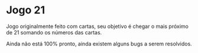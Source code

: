 # Jogo 21

Jogo originalmente feito com cartas, seu objetivo é chegar o mais próximo de 21 somando os números das cartas.

Ainda não está 100% pronto, ainda existem alguns bugs a serem resolvidos.